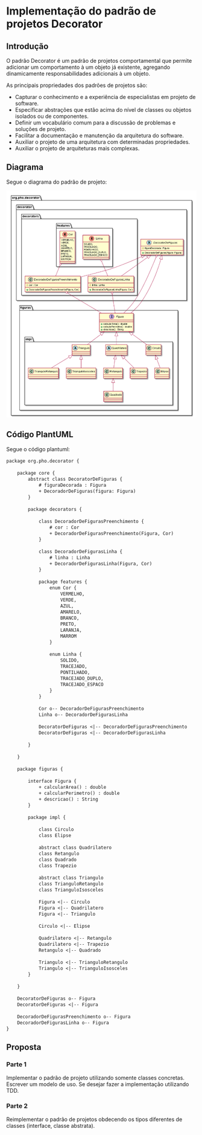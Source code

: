 
# Implementação do padrão de projetos Decorator

## Introdução

O padrão Decorator é um padrão de projetos comportamental que permite adicionar um comportamento à um objeto já existente, agregando dinamicamente responsabilidades adicionais à um objeto.

As principais propriedades dos padrões de projetos são:

* Capturar o conhecimento e a experiência de especialistas em projeto de software.
* Especificar abstrações que estão acima do nível de classes ou objetos isolados ou de componentes.
* Definir um vocabulário comum para a discussão de problemas e soluções de projeto.
* Facilitar a documentação e manutenção da arquitetura do software.
* Auxiliar o projeto de uma arquitetura com determinadas propriedades.
* Auxiliar o projeto de arquiteturas mais complexas.

## Diagrama

Segue o diagrama do padrão de projeto:

![diagrama](decorator-diagram.png "Diagrama")

## Código PlantUML

Segue o código plantuml:

```
package org.pho.decorator {

    package core {
        abstract class DecoratorDeFiguras {
            # figuraDecorada : Figura
            + DecoradorDeFiguras(figura: Figura)
        }

        package decorators {

            class DecoradorDeFigurasPreenchimento {
                # cor : Cor
                + DecoradorDeFigurasPreenchimento(Figura, Cor)
            }

            class DecoradorDeFigurasLinha {
                # linha : Linha
                + DecoradorDeFigurasLinha(Figura, Cor)
            }

            package features {
                enum Cor {
                    VERMELHO,
                    VERDE,
                    AZUL,
                    AMARELO,
                    BRANCO,
                    PRETO,
                    LARANJA,
                    MARROM
                }

                enum Linha {
                    SOLIDO,
                    TRACEJADO,
                    PONTILHADO,
                    TRACEJADO_DUPLO,
                    TRACEJADO_ESPACO
                }
            }

            Cor o-- DecoradorDeFigurasPreenchimento
            Linha o-- DecoradorDeFigurasLinha

            DecoratorDeFiguras <|-- DecoradorDeFigurasPreenchimento
            DecoratorDeFiguras <|-- DecoradorDeFigurasLinha

        }

    }

    package figuras {

        interface Figura {
            + calcularArea() : double
            + calcularPerimetro() : double
            + descricao() : String
        }

        package impl {

            class Circulo
            class Elipse

            abstract class Quadrilatero
            class Retangulo
            class Quadrado
            class Trapezio

            abstract class Triangulo
            class TrianguloRetangulo
            class TrianguloIsosceles

            Figura <|-- Circulo
            Figura <|-- Quadrilatero
            Figura <|-- Triangulo

            Circulo <|-- Elipse

            Quadrilatero <|-- Retangulo
            Quadrilatero <|-- Trapezio
            Retangulo <|-- Quadrado

            Triangulo <|-- TrianguloRetangulo
            Triangulo <|-- TrianguloIsosceles
        }

    }

    DecoratorDeFiguras o-- Figura
    DecoratorDeFiguras <|-- Figura

    DecoradorDeFigurasPreenchimento o-- Figura
    DecoradorDeFigurasLinha o-- Figura
}
```

## Proposta

### Parte 1

Implementar o padrão de projeto utilizando somente classes concretas. Escrever um modelo de uso. Se desejar fazer a implementação utilizando TDD.

### Parte 2

Reimplementar o padrão de projetos obdecendo os tipos diferentes de classes (interface, classe abstrata).